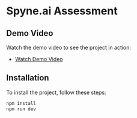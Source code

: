 # Spyne.ai Assessment

## Demo Video
Watch the demo video to see the project in action:
- [Watch Demo Video](https://www.loom.com/share/9bff7f8d30c0486b9e51767c86120306?sid=9fdfb8ee-fa7f-40f5-aec7-fdb07d7e718e)

## Installation
To install the project, follow these steps:
```bash
npm install
npm run dev

